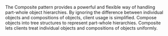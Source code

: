 The Composite pattern provides a powerful and flexible way of handling part-whole
object hierarchies. By ignoring the difference between individual objects and
compositions of objects, client usage is simplified.
Compose objects into tree structures to represent part-whole hierarchies.
Composite lets clients treat individual objects and compositions of objects uniformly.
